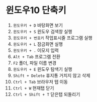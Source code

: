 # 윈도우10 단축키

1. `윈도우키 + D`  바탕화면 보기
2. `윈도우키 + S`   윈도우 검색창 실행
3. `윈도우키 + 번호키`   작업표시줄 프로그램 실행
4. `윈도우키 + L`   잠금화면 실행
5. `윈도우키 + .`   이모지 입력
6. `Alt + Tab`   프로그램 전환
7. `F2`   폴더, 파일 이름 변경
8. `윈도우키 + E`   윈도우 탐색기 실행
9. `Shift + Delete`   휴지통 거치지 않고 삭제
10. `Ctrl + Tab`   브라우저 탭 이동
11. `Ctrl + W`   현재탭 닫기
12. `Ctrl + Shift + T`   닫은탭 되돌리기